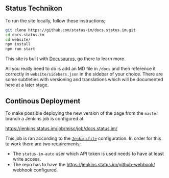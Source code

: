 ## Status Technikon

To run the site locally, follow these instructions;

```bash
git clone https://github.com/status-im/docs.status.im.git
cd docs.status.im
cd website/
npm install
npm run start
```

This site is built with [Docusaurus](https://docusaurus.io/), go there to learn more.

All you really need to do is add an MD file in `/docs` and then reference it correctly in `website/sidebars.json` in the sidebar of your choice. There are some subtleties with versioning and translations which will be documented here at a later stage.

## Continous Deployment

To make possible deploying the new version of the page from the `master` branch a Jenkins job is configured at:

https://jenkins.status.im/job/misc/job/docs.status.im/

This job is ran according to the [`Jenkinsfile`](Jenkinsfile) configuration.
In order for this to work there are two requirements:

* The `status-im-auto` user which API token is used needs to have at least write access.
* The repo has to have the https://jenkins.status.im/github-webhook/ webhook configured.
